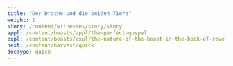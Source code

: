 ```yaml
---
title: "Der Drache und die beiden Tiere"
weight: 1
story: /content/witnesses/story/story
appl: /content/beasts/appl/the-perfect-gospel
expl: /content/beasts/expl/the-nature-of-the-beast-in-the-book-of-revelation
next: /content/harvest/quick
docType: quick
---
```


